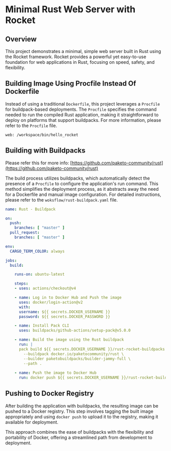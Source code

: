 # Minimal Rust Web Server with Rocket

## Overview

This project demonstrates a minimal, simple web server built in Rust using the Rocket framework. Rocket provides a powerful yet easy-to-use foundation for web applications in Rust, focusing on speed, safety, and flexibility.

## Building Image Using Procfile Instead Of Dockerfile

Instead of using a traditional `Dockerfile`, this project leverages a `Procfile` for buildpack-based deployments. The `Procfile` specifies the command needed to run the compiled Rust application, making it straightforward to deploy on platforms that support buildpacks. For more information, please refer to the `Procfile` file.
```procfile
web: /workspace/bin/hello_rocket
```

## Building with Buildpacks

Please refer this for more info: [https://github.com/paketo-community/rust](https://github.com/paketo-community/rust)

The build process utilizes buildpacks, which automatically detect the presence of a `Procfile` to configure the application's run command. This method simplifies the deployment process, as it abstracts away the need for a Dockerfile and manual image configuration. For detailed instructions, please refer to the `woksflow/rust-buildpack.yaml` file.
```yaml
name: Rust - Buildpack

on:
  push:
    branches: [ "master" ]
  pull_request:
    branches: [ "master" ]

env:
  CARGO_TERM_COLOR: always

jobs:
  build:

    runs-on: ubuntu-latest

    steps:
    - uses: actions/checkout@v4

    - name: Log in to Docker Hub and Push the image
      uses: docker/login-action@v2
      with:
      username: ${{ secrets.DOCKER_USERNAME }}
      password: ${{ secrets.DOCKER_PASSWORD }}

    - name: Install Pack CLI
      uses: buildpacks/github-actions/setup-pack@v5.0.0

    - name: Build the image using the Rust buildpack
      run: |
      pack build ${{ secrets.DOCKER_USERNAME }}/rust-rocket-buildpacks \
        --buildpack docker.io/paketocommunity/rust \
        --builder paketobuildpacks/builder-jammy-full \
        --path .
    
    - name: Push the image to Docker Hub
      run: docker push ${{ secrets.DOCKER_USERNAME }}/rust-rocket-buildpacks:latest
```

## Pushing to Docker Registry

After building the application with buildpacks, the resulting image can be pushed to a Docker registry. This step involves tagging the built image appropriately and using `docker push` to upload it to the registry, making it available for deployment.

This approach combines the ease of buildpacks with the flexibility and portability of Docker, offering a streamlined path from development to deployment.